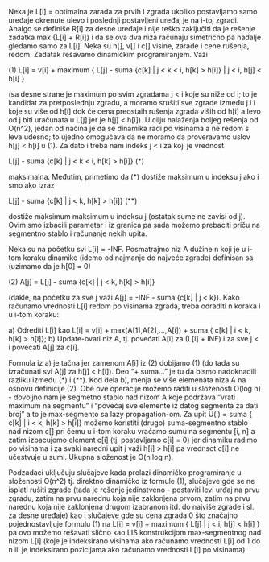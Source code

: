 Neka je L[i] = optimalna zarada za prvih i zgrada ukoliko postavljamo samo uređaje okrenute ulevo i poslednji postavljeni uređaj je na i-toj zgradi. Analgo se definiše R[i] za desne uređaje i nije teško zaključiti da je rešenje zadatka max {L[i] + R[i]} i da se ova dva niza računaju simetrično pa nadalje gledamo samo za L[i]. Neka su h[], v[] i c[] visine, zarade i cene rušenja, redom. Zadatak rešavamo dinamičkim programiranjem. Važi

(1) L[i] = v[i] + maximum { L[j] - suma {c[k] | j < k < i, h[k] > h[i]} | j < i, h[j] < h[i] }

(sa desne strane je maximum po svim zgradama j < i koje su niže od i; to je kandidat za pretposlednju zgradu, a moramo srušiti sve zgrade između j i i koje su više od h[i] dok će cena preostaih rušenja zgrada viših od h[i] a levo od j biti uračunata u L[j] jer je h[j] < h[i]). U cilju nalaženja boljeg rešenja od O(n^2), jedan od načina je da se dinamika radi po visinama a ne redom s leva udesno; to ujedno omogućava da ne moramo da proveravamo uslov h[j] < h[i] u (1). Za dato i treba nam indeks j < i za koji je vrednost

L[j] - suma {c[k] | j < k < i, h[k] > h[i]} (*)

maksimalna. Međutim, primetimo da (*) dostiže maksimum u indeksu j ako i smo ako izraz

L[j] - suma {c[k] | j < k, h[k] > h[i]} (**)

dostiže maksimum maksimum u indeksu j (ostatak sume ne zavisi od j). Ovim smo izbacili parametar i iz granica pa sada možemo prebaciti priču na segmentno stablo i računanje nekih upita.

Neka su na početku svi L[i] = -INF. Posmatrajmo niz A dužine n koji je u i-tom koraku dinamike (idemo od najmanje do najveće zgrade) definisan sa (uzimamo da je h[0] = 0)

(2) A[j] = L[j] - suma {c[k] | j < k, h[k] > h[i]}

(dakle, na početku za sve j važi A[j] = -INF - suma {c[k] | j < k}). Kako računamo vrednosti L[i] redom po visinama zgrada, treba odraditi n koraka i u i-tom koraku:

a) Odrediti L[i] kao L[i] = v[i] + max(A[1],A[2],…,A[i]) + suma { c[k] | i < k, h[k] > h[i]};
b) Update-ovati niz A, tj. povećati A[i] za (L[i] + INF) i za sve j < i povećati A[j] za c[i].

Formula iz a) je tačna jer zamenom A[i] iz (2) dobijamo (1) (do tada su izračunati svi A[j] za h[j] < h[i]). Deo “+ suma…” je tu da bismo nadoknadili razliku između (*) i (**). Kod dela b), menja se više еlemenata niza A na osnovu definicije (2). Obe ove operacije možemo raditi u složenosti O(log n) - dovoljno nam je segmetno stablo nad nizom A koje podržava “vrati maximum na segmentu” i “povećaj sve elemente iz datog segmenta za dati broj” a to je max-segmento sa lazy propagation-om.
Za upit U(i) = suma { c[k] | i < k, h[k] > h[i]} možemo koristiti (drugo) suma-segmentno stablo nad nizom c[] pri čemu u i-tom koraku vraćamo sumu na segmentu [i, n] a zatim izbacujemo element c[i] (tj. postavljamo c[i] = 0) jer dinamiku radimo po visinama i za svaki naredni upit j važi h[j] > h[i] pa vrednsot c[i] ne učestvuje u sumi. Ukupna složenost je O(n log n).

Podzadaci uključuju slučajeve kada prolazi dinamičko programiranje u složenosti O(n^2) tj. direktno dinamičko iz formule (1), slučajeve gde se ne isplati rušiti zgrade (tada je rešenje jedinstveno - postaviti levi urđaj na prvu zgradu, zatim na prvu narednu koja nije zaklonjena prvom, zatim na prvu narednu koja nije zaklonjena drugom izabranom itd. do najviše zgrade i sl. za desne uređaje) kao i slučajeve gde su cena zgrada 0 što značajno pojednostavljuje formulu (1) na L[i] = v[i] + maximum { L[j] | j < i, h[j] < h[i] } pa ovo možemo rešavati slično kao LIS konstrukcijom max-segmentnog nad nizom L[i] (koje je indeksirano visinama ako računamo vrednosti L[i] od 1 do n ili je indeksirano pozicijama ako računamo vrednosti L[i] po visinama).